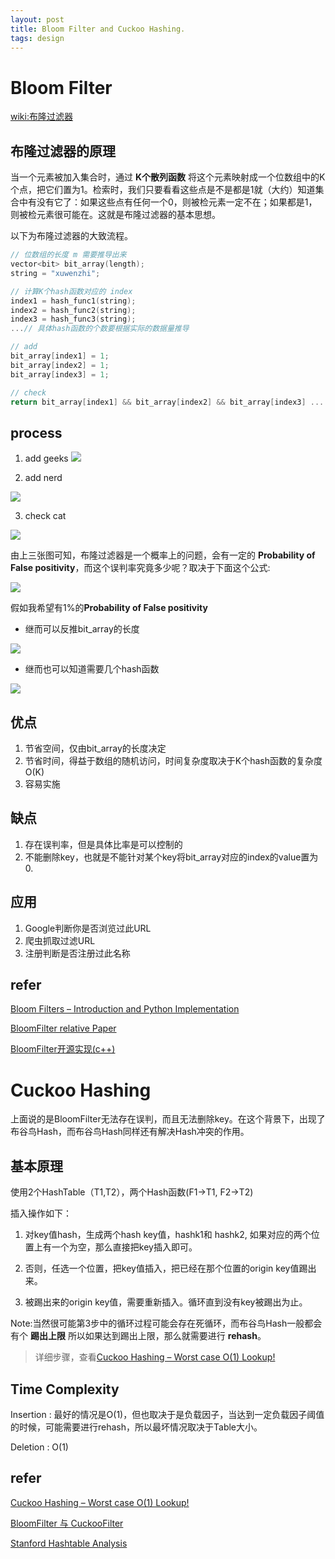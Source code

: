 ```yaml
---
layout: post
title: Bloom Filter and Cuckoo Hashing.
tags: design
---
```


# Bloom Filter

[wiki:布隆过滤器](https://zh.wikipedia.org/wiki/%E5%B8%83%E9%9A%86%E8%BF%87%E6%BB%A4%E5%99%A8)

## 布隆过滤器的原理

当一个元素被加入集合时，通过 **K个散列函数** 将这个元素映射成一个位数组中的K个点，把它们置为1。检索时，我们只要看看这些点是不是都是1就（大约）知道集合中有没有它了：如果这些点有任何一个0，则被检元素一定不在；如果都是1，则被检元素很可能在。这就是布隆过滤器的基本思想。

以下为布隆过滤器的大致流程。

```c
// 位数组的长度 m 需要推导出来
vector<bit> bit_array(length);
string = "xuwenzhi";

// 计算K个hash函数对应的 index
index1 = hash_func1(string);
index2 = hash_func2(string);
index3 = hash_func3(string);
...// 具体hash函数的个数要根据实际的数据量推导

// add
bit_array[index1] = 1;
bit_array[index2] = 1;
bit_array[index3] = 1;

// check
return bit_array[index1] && bit_array[index2] && bit_array[index3] ...
```

## process

1. add geeks
![](http://cdncontribute.geeksforgeeks.org/wp-content/uploads/geeks1-300x107.png)

2. add nerd

![](http://cdncontribute.geeksforgeeks.org/wp-content/uploads/nerd-300x114.png)

3. check cat

![](http://cdncontribute.geeksforgeeks.org/wp-content/uploads/cat-300x109.png)

由上三张图可知，布隆过滤器是一个概率上的问题，会有一定的 **Probability of False positivity**，而这个误判率究竟多少呢？取决于下面这个公式:

![](https://www.geeksforgeeks.org/wp-content/ql-cache/quicklatex.com-78e77c34323cfb8afff2a80c0e91b26d_l3.svg)

假如我希望有1%的**Probability of False positivity**

- 继而可以反推bit_array的长度

![](https://www.geeksforgeeks.org/wp-content/ql-cache/quicklatex.com-8a21b35f5419f7968aafd408590b37bd_l3.svg)

- 继而也可以知道需要几个hash函数

![](https://www.geeksforgeeks.org/wp-content/ql-cache/quicklatex.com-88930c4f1e1c21cd0ce0569adbddde16_l3.svg)

## 优点

1. 节省空间，仅由bit_array的长度决定
2. 节省时间，得益于数组的随机访问，时间复杂度取决于K个hash函数的复杂度 O(K)
3. 容易实施

## 缺点

1. 存在误判率，但是具体比率是可以控制的
2. 不能删除key，也就是不能针对某个key将bit_array对应的index的value置为0.


## 应用

1. Google判断你是否浏览过此URL
2. 爬虫抓取过滤URL
3. 注册判断是否注册过此名称

## refer

[Bloom Filters – Introduction and Python Implementation](https://www.geeksforgeeks.org/bloom-filters-introduction-and-python-implementation/)

[BloomFilter relative Paper](https://antognini.ch/papers/BloomFilters20080620.pdf)

[BloomFilter开源实现(c++)](https://github.com/liheyuan/BloomFilter-For-KeSeek)

# Cuckoo Hashing

上面说的是BloomFilter无法存在误判，而且无法删除key。在这个背景下，出现了布谷鸟Hash，而布谷鸟Hash同样还有解决Hash冲突的作用。

## 基本原理

使用2个HashTable（T1,T2），两个Hash函数(F1->T1, F2->T2)

插入操作如下：

1. 对key值hash，生成两个hash key值，hashk1和 hashk2, 如果对应的两个位置上有一个为空，那么直接把key插入即可。

2. 否则，任选一个位置，把key值插入，把已经在那个位置的origin key值踢出来。

3. 被踢出来的origin key值，需要重新插入。循环直到没有key被踢出为止。

Note:当然很可能第3步中的循环过程可能会存在死循环，而布谷鸟Hash一般都会有个 **踢出上限** 所以如果达到踢出上限，那么就需要进行 **rehash**。

> 详细步骤，查看[Cuckoo Hashing – Worst case O(1) Lookup!](https://www.geeksforgeeks.org/cuckoo-hashing/)

## Time Complexity

Insertion : 最好的情况是O(1)，但也取决于是负载因子，当达到一定负载因子阈值的时候，可能需要进行rehash，所以最坏情况取决于Table大小。

Deletion : O(1)

## refer

[Cuckoo Hashing – Worst case O(1) Lookup!](https://www.geeksforgeeks.org/cuckoo-hashing/)

[BloomFilter 与 CuckooFilter](https://www.cnblogs.com/chenny7/p/4074250.html)

[Stanford Hashtable Analysis](https://web.stanford.edu/class/archive/cs/cs166/cs166.1146/lectures/13/Small13.pdf)
